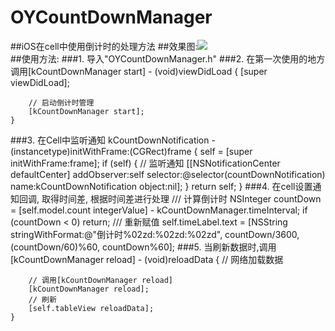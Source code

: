 # OYCountDownManager
##iOS在cell中使用倒计时的处理方法
##效果图:![](https://github.com/herobin22/OYCountDownManager/master/OYCountDownManager/Untitled.gif)  
##使用方法: 
###1. 导入"OYCountDownManager.h"
###2. 在第一次使用的地方调用[kCountDownManager start]
    - (void)viewDidLoad {
        [super viewDidLoad];
    
        // 启动倒计时管理
        [kCountDownManager start];
    }
###3. 在Cell中监听通知 kCountDownNotification
    - (instancetype)initWithFrame:(CGRect)frame
    {
        self = [super initWithFrame:frame];
        if (self) {
            // 监听通知
            [[NSNotificationCenter defaultCenter] addObserver:self selector:@selector(countDownNotification)    name:kCountDownNotification object:nil];
      }
      return self;
  }
###4. 在cell设置通知回调, 取得时间差, 根据时间差进行处理
     /// 计算倒计时
        NSInteger countDown = [self.model.count integerValue] - kCountDownManager.timeInterval;
        if (countDown < 0) return;
        /// 重新赋值
        self.timeLabel.text = [NSString stringWithFormat:@"倒计时%02zd:%02zd:%02zd", countDown/3600, (countDown/60)%60, countDown%60];
###5. 当刷新数据时,调用[kCountDownManager reload]
    - (void)reloadData {
        // 网络加载数据
    
        // 调用[kCountDownManager reload]
        [kCountDownManager reload];
        // 刷新
        [self.tableView reloadData];
    }


